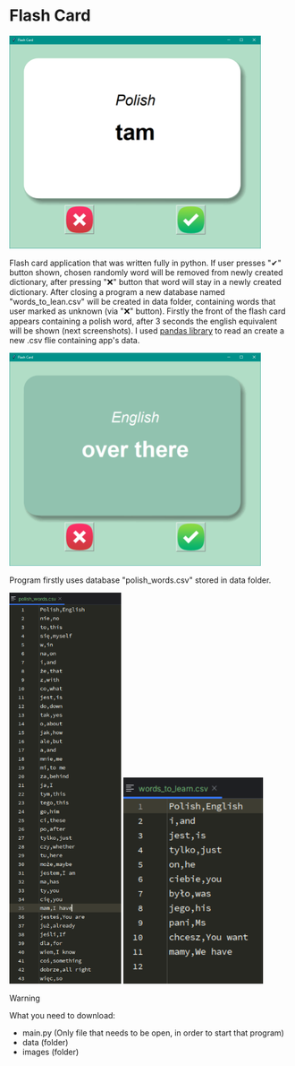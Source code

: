 # Flash Card

<img src ='./screenshots/Flash_Card_screenshot1.png' width='450'>

Flash card application that was written fully in python. If user presses "✔" button shown, chosen randomly word will be removed from newly created dictionary, after pressing "❌" button that word will stay in a newly created dictionary. After closing a program a new database named "words_to_lean.csv" will be created in data folder, containing words that user marked as unknown (via "❌" button). Firstly the front of the flash card appears containing a polish word, after 3 seconds the english equivalent will be shown (next screenshots). I used [pandas library](https://pandas.pydata.org/) to read an create a new .csv flie containing app's data.

<img src ='./screenshots/Flash_Card_screenshot2.png' width='450'>

Program firstly uses database "polish_words.csv" stored in data folder.

<img src ='./screenshots/Flash_Card_screenshot3.png' width='200'>

<img src ='./screenshots/Flash_Card_screenshot4.png' width='250'>

> [!WARNING]
> What you need to download:
>- main.py (Only file that needs to be open, in order to start that program)
>- data (folder)
>- images (folder)
